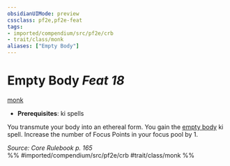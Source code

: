 ```yaml
---
obsidianUIMode: preview
cssclass: pf2e,pf2e-feat
tags:
- imported/compendium/src/pf2e/crb
- trait/class/monk
aliases: ["Empty Body"]
---
```

# Empty Body  *Feat 18*  
[monk](rules/traits/monk.md)  

- **Prerequisites**: ki spells

You transmute your body into an ethereal form. You gain the [empty body](../spells/empty-body.md) ki spell. Increase the number of Focus Points in your focus pool by 1.

*Source: Core Rulebook p. 165*  
%% #imported/compendium/src/pf2e/crb #trait/class/monk %%